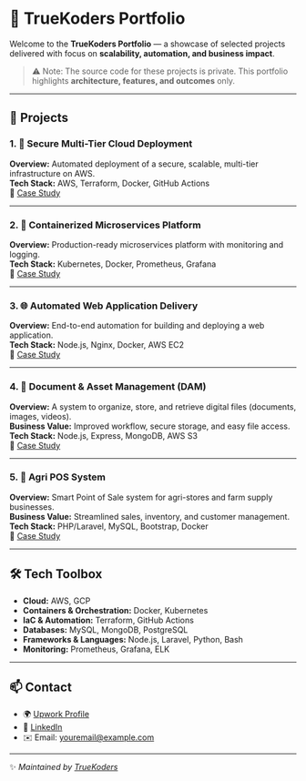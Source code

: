 # 🌟 TrueKoders Portfolio

Welcome to the **TrueKoders Portfolio** — a showcase of selected projects delivered with focus on **scalability, automation, and business impact**.  

> ⚠️ Note: The source code for these projects is private. This portfolio highlights **architecture, features, and outcomes** only.

---

## 📂 Projects

### 1. 🔐 Secure Multi-Tier Cloud Deployment
**Overview:** Automated deployment of a secure, scalable, multi-tier infrastructure on AWS.  
**Tech Stack:** AWS, Terraform, Docker, GitHub Actions  
📄 [Case Study](./project1/README.md)  

---

### 2. 🚀 Containerized Microservices Platform
**Overview:** Production-ready microservices platform with monitoring and logging.  
**Tech Stack:** Kubernetes, Docker, Prometheus, Grafana  
📄 [Case Study](./project2/README.md)  

---

### 3. 🌐 Automated Web Application Delivery
**Overview:** End-to-end automation for building and deploying a web application.  
**Tech Stack:** Node.js, Nginx, Docker, AWS EC2  
📄 [Case Study](./project3/README.md)  

---

### 4. 📁 Document & Asset Management (DAM)
**Overview:** A system to organize, store, and retrieve digital files (documents, images, videos).  
**Business Value:** Improved workflow, secure storage, and easy file access.  
**Tech Stack:** Node.js, Express, MongoDB, AWS S3  
📄 [Case Study](./dam/README.md)  

---

### 5. 🌾 Agri POS System
**Overview:** Smart Point of Sale system for agri-stores and farm supply businesses.  
**Business Value:** Streamlined sales, inventory, and customer management.  
**Tech Stack:** PHP/Laravel, MySQL, Bootstrap, Docker  
📄 [Case Study](./agri-pos/README.md)  

---

## 🛠️ Tech Toolbox

- **Cloud:** AWS, GCP  
- **Containers & Orchestration:** Docker, Kubernetes  
- **IaC & Automation:** Terraform, GitHub Actions  
- **Databases:** MySQL, MongoDB, PostgreSQL  
- **Frameworks & Languages:** Node.js, Laravel, Python, Bash  
- **Monitoring:** Prometheus, Grafana, ELK  

---

## 📫 Contact
- 🌍 [Upwork Profile](#)  
- 💼 [LinkedIn](#)  
- ✉️ Email: youremail@example.com  

---

✨ *Maintained by [TrueKoders](https://github.com/truekoders)*  
